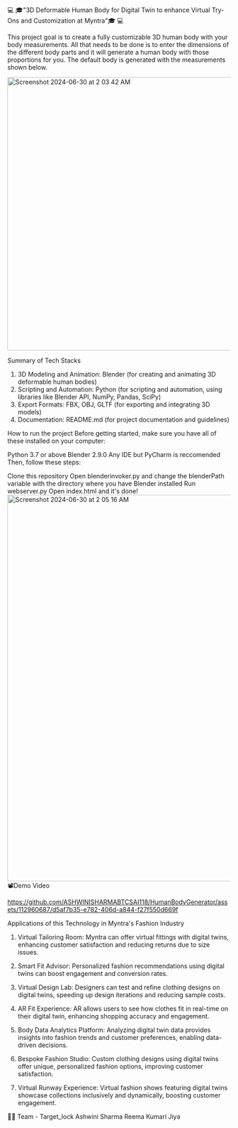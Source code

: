 💻 🎓"3D Deformable Human Body for Digital Twin to enhance Virtual Try-Ons and Customization at Myntra"🎓 💻

This project goal is to create a fully customizable 3D human body with your body measurements. All that needs to be done is to enter the dimensions of the different body parts and it will generate a human body with those proportions for you. The default body is generated with the measurements shown below.

<img width="615" alt="Screenshot 2024-06-30 at 2 03 42 AM" src="https://github.com/ASHWINISHARMABTCSAI118/HumanBodyGenerator/assets/112960687/e2c5aa6d-591b-4142-bf3b-69b14aacfb83">

Summary of Tech Stacks
1. 3D Modeling and Animation: Blender (for creating and animating 3D deformable human bodies)
2. Scripting and Automation: Python (for scripting and automation, using libraries like Blender API, NumPy, Pandas, SciPy)
3. Export Formats: FBX, OBJ, GLTF (for exporting and integrating 3D models)
4. Documentation: README.md (for project documentation and guidelines)
   
How to run the project
Before getting started, make sure you have all of these installed on your computer:

Python 3.7 or above
Blender 2.9.0
Any IDE but PyCharm is reccomended
Then, follow these steps:

Clone this repository
Open blenderinvoker.py and change the blenderPath variable with the directory where you have Blender installed
Run webserver.py
Open index.html and it's done!
<img width="870" alt="Screenshot 2024-06-30 at 2 05 16 AM" src="https://github.com/ASHWINISHARMABTCSAI118/HumanBodyGenerator/assets/112960687/4b36e3df-7996-4112-ba47-5c819dfa744c">
📽️Demo Video

https://github.com/ASHWINISHARMABTCSAI118/HumanBodyGenerator/assets/112960687/d5af7b35-e782-406d-a844-f27f550d669f


Applications of this Technology in Myntra's Fashion Industry

1. Virtual Tailoring Room: Myntra can offer virtual fittings with digital twins, enhancing customer satisfaction and reducing returns due to size issues.
2. Smart Fit Advisor: Personalized fashion recommendations using digital twins can boost engagement and conversion rates.
3. Virtual Design Lab: Designers can test and refine clothing designs on digital twins, speeding up design iterations and reducing sample costs.
4. AR Fit Experience: AR allows users to see how clothes fit in real-time on their digital twin, enhancing shopping accuracy and engagement.
5. Body Data Analytics Platform: Analyzing digital twin data provides insights into fashion trends and customer preferences, enabling data-driven decisions.
6. Bespoke Fashion Studio: Custom clothing designs using digital twins offer unique, personalized fashion options, improving customer satisfaction.

7. Virtual Runway Experience: Virtual fashion shows featuring digital twins showcase collections inclusively and dynamically, boosting customer engagement.
   
👷‍♂️ Team - Target_lock
Ashwini Sharma
Reema Kumari
Jiya


